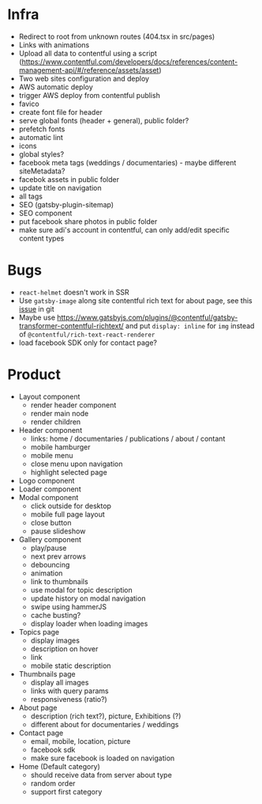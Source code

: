 # Infra

-   Redirect to root from unknown routes (404.tsx in src/pages)
-   Links with animations
-   Upload all data to contentful using a script (https://www.contentful.com/developers/docs/references/content-management-api/#/reference/assets/asset)
-   Two web sites configuration and deploy
-   AWS automatic deploy
-   trigger AWS deploy from contentful publish
-   favico
-   create font file for header
-   serve global fonts (header + general), public folder?
-   prefetch fonts
-   automatic lint
-   icons
-   global styles?
-   facebook meta tags (weddings / documentaries) - maybe different siteMetadata?
-   facebok assets in public folder
-   update title on navigation
-   all <head/> tags
-   SEO (gatsby-plugin-sitemap)
-   SEO component
-   put facebook share photos in public folder
-   make sure adi's account in contentful, can only add/edit specific content types

# Bugs

-   `react-helmet` doesn't work in SSR
-   Use `gatsby-image` along site contentful rich text for about page, see this [issue](https://github.com/contentful/rich-text/issues/70) in git
-   Maybe use https://www.gatsbyjs.com/plugins/@contentful/gatsby-transformer-contentful-richtext/ and put `display: inline` for `img` instead of `@contentful/rich-text-react-renderer`
-   load facebook SDK only for contact page?

# Product

-   Layout component
    -   render header component
    -   render main node
    -   render children
-   Header component
    -   links: home / documentaries / publications / about / contant
    -   mobile hamburger
    -   mobile menu
    -   close menu upon navigation
    -   highlight selected page
-   Logo component
-   Loader component
-   Modal component
    -   click outside for desktop
    -   mobile full page layout
    -   close button
    -   pause slideshow
-   Gallery component
    -   play/pause
    -   next prev arrows
    -   debouncing
    -   animation
    -   link to thumbnails
    -   use modal for topic description
    -   update history on modal navigation
    -   swipe using hammerJS
    -   cache busting?
    -   display loader when loading images
-   Topics page
    -   display images
    -   description on hover
    -   link
    -   mobile static description
-   Thumbnails page
    -   display all images
    -   links with query params
    -   responsiveness (ratio?)
-   About page
    -   description (rich text?), picture, Exhibitions (?)
    -   different about for documentaries / weddings
-   Contact page
    -   email, mobile, location, picture
    -   facebook sdk
    -   make sure facebook is loaded on navigation
-   Home (Default category)
    -   should receive data from server about type
    -   random order
    -   support first category
